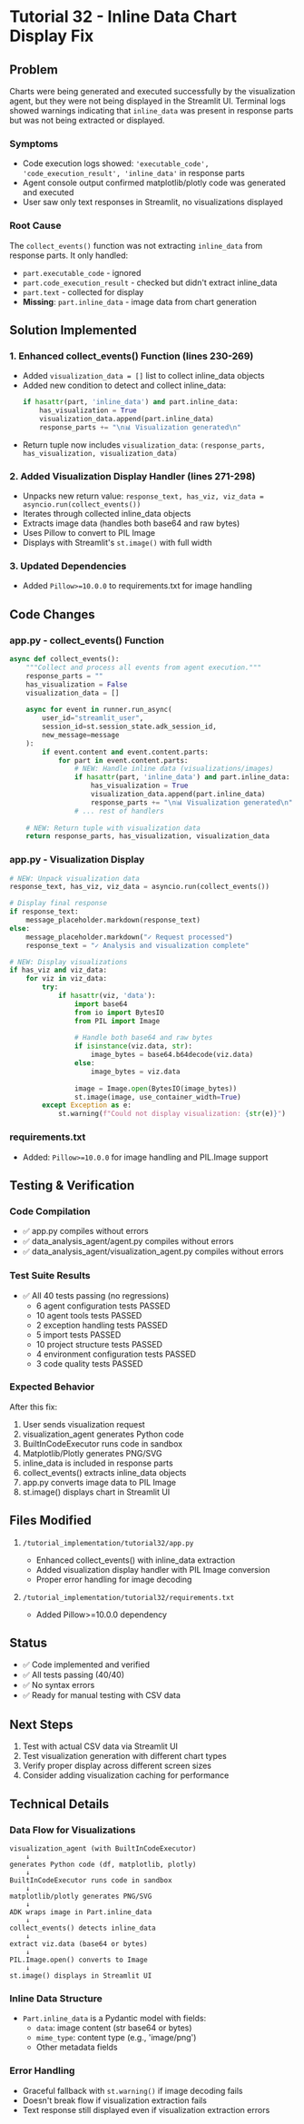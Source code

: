 # Tutorial 32 - Inline Data Chart Display Fix

## Problem
Charts were being generated and executed successfully by the visualization agent, but they were not being displayed in the Streamlit UI. Terminal logs showed warnings indicating that `inline_data` was present in response parts but was not being extracted or displayed.

### Symptoms
- Code execution logs showed: `'executable_code', 'code_execution_result', 'inline_data'` in response parts
- Agent console output confirmed matplotlib/plotly code was generated and executed
- User saw only text responses in Streamlit, no visualizations displayed

### Root Cause
The `collect_events()` function was not extracting `inline_data` from response parts. It only handled:
- `part.executable_code` - ignored
- `part.code_execution_result` - checked but didn't extract inline_data
- `part.text` - collected for display
- **Missing**: `part.inline_data` - image data from chart generation

## Solution Implemented

### 1. Enhanced collect_events() Function (lines 230-269)
- Added `visualization_data = []` list to collect inline_data objects
- Added new condition to detect and collect inline_data:
  ```python
  if hasattr(part, 'inline_data') and part.inline_data:
      has_visualization = True
      visualization_data.append(part.inline_data)
      response_parts += "\n📊 Visualization generated\n"
  ```
- Return tuple now includes `visualization_data`: `(response_parts, has_visualization, visualization_data)`

### 2. Added Visualization Display Handler (lines 271-298)
- Unpacks new return value: `response_text, has_viz, viz_data = asyncio.run(collect_events())`
- Iterates through collected inline_data objects
- Extracts image data (handles both base64 and raw bytes)
- Uses Pillow to convert to PIL Image
- Displays with Streamlit's `st.image()` with full width

### 3. Updated Dependencies
- Added `Pillow>=10.0.0` to requirements.txt for image handling

## Code Changes

### app.py - collect_events() Function
```python
async def collect_events():
    """Collect and process all events from agent execution."""
    response_parts = ""
    has_visualization = False
    visualization_data = []
    
    async for event in runner.run_async(
        user_id="streamlit_user",
        session_id=st.session_state.adk_session_id,
        new_message=message
    ):
        if event.content and event.content.parts:
            for part in event.content.parts:
                # NEW: Handle inline data (visualizations/images)
                if hasattr(part, 'inline_data') and part.inline_data:
                    has_visualization = True
                    visualization_data.append(part.inline_data)
                    response_parts += "\n📊 Visualization generated\n"
                # ... rest of handlers
    
    # NEW: Return tuple with visualization data
    return response_parts, has_visualization, visualization_data
```

### app.py - Visualization Display
```python
# NEW: Unpack visualization data
response_text, has_viz, viz_data = asyncio.run(collect_events())

# Display final response
if response_text:
    message_placeholder.markdown(response_text)
else:
    message_placeholder.markdown("✓ Request processed")
    response_text = "✓ Analysis and visualization complete"

# NEW: Display visualizations
if has_viz and viz_data:
    for viz in viz_data:
        try:
            if hasattr(viz, 'data'):
                import base64
                from io import BytesIO
                from PIL import Image
                
                # Handle both base64 and raw bytes
                if isinstance(viz.data, str):
                    image_bytes = base64.b64decode(viz.data)
                else:
                    image_bytes = viz.data
                
                image = Image.open(BytesIO(image_bytes))
                st.image(image, use_container_width=True)
        except Exception as e:
            st.warning(f"Could not display visualization: {str(e)}")
```

### requirements.txt
- Added: `Pillow>=10.0.0` for image handling and PIL.Image support

## Testing & Verification

### Code Compilation
- ✅ app.py compiles without errors
- ✅ data_analysis_agent/agent.py compiles without errors
- ✅ data_analysis_agent/visualization_agent.py compiles without errors

### Test Suite Results
- ✅ All 40 tests passing (no regressions)
  - 6 agent configuration tests PASSED
  - 10 agent tools tests PASSED
  - 2 exception handling tests PASSED
  - 5 import tests PASSED
  - 10 project structure tests PASSED
  - 4 environment configuration tests PASSED
  - 3 code quality tests PASSED

### Expected Behavior
After this fix:
1. User sends visualization request
2. visualization_agent generates Python code
3. BuiltInCodeExecutor runs code in sandbox
4. Matplotlib/Plotly generates PNG/SVG
5. inline_data is included in response parts
6. collect_events() extracts inline_data objects
7. app.py converts image data to PIL Image
8. st.image() displays chart in Streamlit UI

## Files Modified
1. `/tutorial_implementation/tutorial32/app.py`
   - Enhanced collect_events() with inline_data extraction
   - Added visualization display handler with PIL Image conversion
   - Proper error handling for image decoding

2. `/tutorial_implementation/tutorial32/requirements.txt`
   - Added Pillow>=10.0.0 dependency

## Status
- ✅ Code implemented and verified
- ✅ All tests passing (40/40)
- ✅ No syntax errors
- ✅ Ready for manual testing with CSV data

## Next Steps
1. Test with actual CSV data via Streamlit UI
2. Test visualization generation with different chart types
3. Verify proper display across different screen sizes
4. Consider adding visualization caching for performance

## Technical Details

### Data Flow for Visualizations
```
visualization_agent (with BuiltInCodeExecutor)
    ↓
generates Python code (df, matplotlib, plotly)
    ↓
BuiltInCodeExecutor runs code in sandbox
    ↓
matplotlib/plotly generates PNG/SVG
    ↓
ADK wraps image in Part.inline_data
    ↓
collect_events() detects inline_data
    ↓
extract viz.data (base64 or bytes)
    ↓
PIL.Image.open() converts to Image
    ↓
st.image() displays in Streamlit UI
```

### Inline Data Structure
- `Part.inline_data` is a Pydantic model with fields:
  - `data`: image content (str base64 or bytes)
  - `mime_type`: content type (e.g., 'image/png')
  - Other metadata fields

### Error Handling
- Graceful fallback with `st.warning()` if image decoding fails
- Doesn't break flow if visualization extraction fails
- Text response still displayed even if visualization extraction errors
